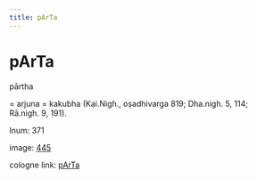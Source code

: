 ```yaml
---
title: pArTa
---
```


# pArTa

pārtha  <div n="P" />= arjuna = kakubha (Kai.Nigh., oṣadhivarga 819; Dha.nigh. 5, 114; <div n="lb" />Rā.nigh. 9, 191).

lnum: 371

image: [445](https://www.sanskrit-lexicon.uni-koeln.de/scans/csl-apidev/servepdf.php?dict=snp&page=445)

cologne link: [pArTa](https://sanskrit-lexicon.uni-koeln.de/scans/csl-apidev/getword.php?dict=snp&key=pArTa)

